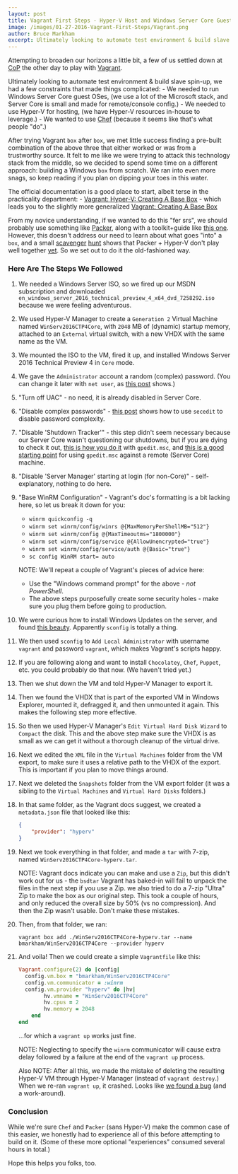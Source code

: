 ```yaml
---
layout: post
title: Vagrant First Steps - Hyper-V Host and Windows Server Core Guest
image: /images/01-27-2016-Vagrant-First-Steps/Vagrant.png
author: Bruce Markham
excerpt: Ultimately looking to automate test environment & build slave spin-up, we had a few constraints that made things complicated. We ran into snags, so keep reading if you plan on dipping your toes in this water.
---
```

Attempting to broaden our horizons a little bit, a few of us settled down at [CoP](https://en.wikipedia.org/wiki/Community_of_practice "Wikipedia: Community of Practice") the other day to play with [Vagrant](https://www.vagrantup.com/).

Ultimately looking to automate test environment & build slave spin-up, we had a few constraints that made things complicated:
	- We needed to run Windows Server Core guest OSes, (we use a lot of the Microsoft stack, and Server Core is small and made for remote/console config.)
	- We needed to use Hyper-V for hosting, (we have Hyper-V resources in-house to leverage.)
	- We wanted to use [Chef](https://www.chef.io/chef/) (because it seems like that's what people "do".)

After trying Vagrant `box` after `box`, we met little success finding a pre-built combination of the above three that either worked or was from a trustworthy source. It felt to me like we were trying to attack this technology stack from the middle, so we decided to spend some time on a different approach: building a Windows `box` from scratch. We ran into even more snags, so keep reading if you plan on dipping your toes in this water.

The official documentation is a good place to start, albeit terse in the practicality department:
	- [Vagrant: Hyper-V: Creating A Base Box](https://docs.vagrantup.com/v2/hyperv/boxes.html)
	- which leads you to the slightly more generalized [Vagrant: Creating A Base Box](https://docs.vagrantup.com/v2/boxes/base.html)

From my novice understanding, if we wanted to do this "fer srs", we should probably use something like [Packer](https://www.packer.io/intro/index.html), along with a toolkit+guide like [this one](https://github.com/joefitzgerald/packer-windows "GitHub: joefitzgerald/packer-windows"). However, this doesn't address our need to learn about what goes "into" a `box`, and a small [scavenger](https://github.com/MSOpenTech/packer-hyperv/issues/18 "defunct Packer + Hyper-V effort") [hunt](https://github.com/pbolduc/packer-hyperv/ "another defunct Packer + Hyper-V effort") shows that Packer + Hyper-V don't play well together [yet](https://github.com/mitchellh/packer/pull/2576 "terrifyingly large pull request to Packer, adding Hyper-V support"). So we set out to do it the old-fashioned way.

### Here Are The Steps We Followed

1. We needed a Windows Server ISO, so we fired up our MSDN subscription and downloaded `en_windows_server_2016_technical_preview_4_x64_dvd_7258292.iso` because we were feeling adventurous.

2. We used Hyper-V Manager to create a `Generation 2` Virtual Machine named `WinServ2016CTP4Core`, with `2048` MB of (dynamic) startup memory, attached to an `External` virtual switch, with a new VHDX with the same name as the VM.

3. We mounted the ISO to the VM, fired it up, and installed Windows Server 2016 Technical Preview 4 in `Core` mode.

4. We gave the `Administrator` account a random (complex) password. (You can change it later with `net user`, as [this post](http://www.thewindowsclub.com/net-user-command-windows) shows.)

5. "Turn off UAC" - no need, it is already disabled in Server Core.

6. "Disable complex passwords" - [this post](http://servercore.net/index.php/2014/01/how-to-disable-password-complexity-on-server-core-installations) shows how to use `secedit` to disable password complexity.

7. "Disable 'Shutdown Tracker'" - this step didn't seem necessary because our Server Core wasn't questioning our shutdowns, but if you are dying to check it out, [this is how you do it](https://blogs.technet.microsoft.com/chenley/2011/03/05/how-to-disable-the-shutdown-tracker-in-windows-server-2008-r2/) with `gpedit.msc`, and [this is a good starting point](http://blogs.msdn.com/b/neilhut/archive/2007/11/06/managing-local-policy-on-a-windows-server-core-installation-set-to-workgroup-config.aspx) for using `gpedit.msc` against a remote (Server Core) machine.

8. "Disable 'Server Manager' starting at login (for non-Core)" - self-explanatory, nothing to do here.

9. "Base WinRM Configuration" - Vagrant's doc's formatting is a bit lacking here, so let us break it down for you:
	- `winrm quickconfig -q`
	- `winrm set winrm/config/winrs @{MaxMemoryPerShellMB="512"}`
	- `winrm set winrm/config @{MaxTimeoutms="1800000"}`
	- `winrm set winrm/config/service @{AllowUnencrypted="true"}`
	- `winrm set winrm/config/service/auth @{Basic="true"}`
	- `sc config WinRM start= auto`
  
	NOTE: We'll repeat a couple of Vagrant's pieces of advice here:
	- Use the "Windows command prompt" for the above - _not_ _PowerShell_.
	- The above steps purposefully create some security holes - make sure you plug them before going to production.

10. We were curious how to install Windows Updates on the server, and found [this beauty](http://blog.zwiegnet.com/windows-server/install-windows-updates-on-server-2012-core/). Apparently `sconfig` is totally a thing.

11. We then used `sconfig` to `Add Local Administrator` with username `vagrant` and password `vagrant`, which makes Vagrant's scripts happy.

12. If you are following along and want to install `Chocolatey`, `Chef`, `Puppet`, etc. you could probably do that now. (We haven't tried yet.)

13. Then we shut down the VM and told Hyper-V Manager to export it.

14. Then we found the VHDX that is part of the exported VM in Windows Explorer, mounted it, defragged it, and then unmounted it again. This makes the following step more effective.

15. So then we used Hyper-V Manager's `Edit Virtual Hard Disk Wizard` to `Compact` the disk. This and the above step make sure the VHDX is as small as we can get it without a thorough cleanup of the virtual drive.

16. Next we edited the `XML` file in the `Virtual Machines` folder from the VM export, to make sure it uses a relative path to the VHDX of the export. This is important if you plan to move things around.

17. Next we deleted the `Snapshots` folder from the VM export folder (it was a sibling to the `Virtual Machines` and `Virtual Hard Disks` folders.)

18. In that same folder, as the Vagrant docs suggest, we created a `metadata.json` file that looked like this:

	```json
 	{
		"provider": "hyperv"
	}
	```

19. Next we took everything in that folder, and made a `tar` with 7-zip, named `WinServ2016CTP4Core-hyperv.tar`.

	NOTE: Vagrant docs indicate you can make and use a `Zip`, but this didn't work out for us - the `bsdtar` Vagrant has baked-in will fail to unpack the files in the next step if you use a Zip. we also tried to do a 7-zip "Ultra" Zip to make the box as our original step. This took a couple of hours, and only reduced the overall size by 50% (vs no compression). And then the Zip wasn't usable. Don't make these mistakes.
	
20. Then, from that folder, we ran:

	`vagrant box add ./WinServ2016CTP4Core-hyperv.tar --name bmarkham/WinServ2016CTP4Core --provider hyperv`

21. And voila! Then we could create a simple `Vagrantfile` like this:

	```ruby
	Vagrant.configure(2) do |config|
	  config.vm.box = "bmarkham/WinServ2016CTP4Core"
	  config.vm.communicator = :winrm
	  config.vm.provider "hyperv" do |hv|
	    	hv.vmname = "WinServ2016CTP4Core"
	    	hv.cpus = 2
	    	hv.memory = 2048
		end
	end
	```

 	...for which a `vagrant up` works just fine.
	
	NOTE: Neglecting to specify the `winrm` communicator will cause extra delay followed by a failure at the end of the `vagrant up` process.
	
	Also NOTE: After all this, we made the mistake of deleting the resulting Hyper-V VM through Hyper-V Manager (instead of `vagrant destroy`.) When we re-ran `vagrant up`, it crashed. Looks like [we found a bug](https://github.com/mitchellh/vagrant/issues/6882) (and a work-around).

### Conclusion

While we're sure `Chef` and `Packer` (sans Hyper-V) make the common case of this easier, we honestly had to experience all of this before attempting to build on it. (Some of these more optional "experiences" consumed several hours in total.)

Hope this helps you folks, too.
